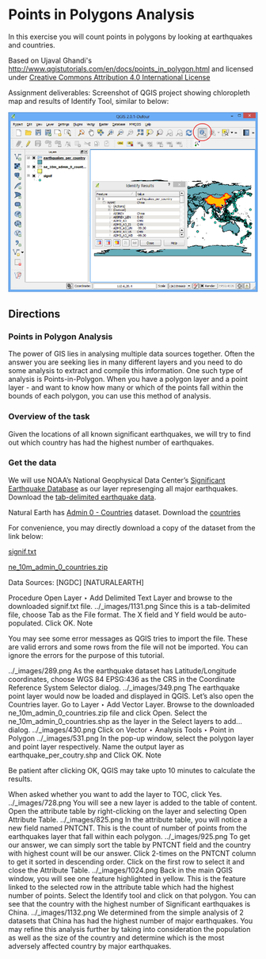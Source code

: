 # Points in Polygons Analysis

In this exercise you will count points in polygons by looking at earthquakes and countries.

Based on Ujaval Ghandi's http://www.qgistutorials.com/en/docs/points_in_polygon.html and licensed under 
[Creative Commons Attribution 4.0 International License](http://creativecommons.org/licenses/by/4.0/deed.en_US)

Assignment deliverables: Screenshot of QGIS project showing chloropleth map and results of Identify Tool, similar to below:

![QGIS Screenshot](images/qgis-point-in-polygon.png)


## Directions
### Points in Polygon Analysis
The power of GIS lies in analysing multiple data sources together. Often the answer you are seeking lies in many different layers and you need to do some analysis to extract and compile this information. One such type of analysis is Points-in-Polygon. When you have a polygon layer and a point layer - and want to know how many or which of the points fall within the bounds of each polygon, you can use this method of analysis.

### Overview of the task
Given the locations of all known significant earthquakes, we will try to find out which country has had the highest number of earthquakes.

### Get the data
We will use NOAA’s National Geophysical Data Center’s [Significant Earthquake Database](http://www.ngdc.noaa.gov/nndc/struts/form?t=101650&s=1&d=1)
as our layer represenging all major earthquakes. Download the [tab-delimited earthquake data](http://www.ngdc.noaa.gov/nndc/struts/results?type_0=Exact&query_0=$ID&t=101650&s=13&d=189&dfn=signif.txt).

Natural Earth has [Admin 0 - Countries](http://www.naturalearthdata.com/downloads/10m-cultural-vectors/) dataset. 
Download the [countries](http://www.naturalearthdata.com/http//www.naturalearthdata.com/download/10m/cultural/ne_10m_admin_0_countries.zip)

For convenience, you may directly download a copy of the dataset from the link below:

[signif.txt](../data/signif.txt)

[ne_10m_admin_0_countries.zip](../data/ne_10m_admin_0_countries.zip)

Data Sources: [NGDC] [NATURALEARTH]

Procedure
Open Layer ‣ Add Delimited Text Layer and browse to the downloaded signif.txt file.
../_images/1131.png
Since this is a tab-delimited file, choose Tab as the File format. The X field and Y field would be auto-populated. Click OK.
Note

You may see some error messages as QGIS tries to import the file. These are valid errors and some rows from the file will not be imported. You can ignore the errors for the purpose of this tutorial.

../_images/289.png
As the earthquake dataset has Latitude/Longitude coordinates, choose WGS 84 EPSG:436 as the CRS in the Coordinate Reference System Selector dialog.
../_images/349.png
The earthquake point layer would now be loaded and displayed in QGIS. Let’s also open the Countries layer. Go to Layer ‣ Add Vector Layer. Browse to the downloaded ne_10m_admin_0_countries.zip file and click Open. Select the ne_10m_admin_0_countries.shp as the layer in the Select layers to add... dialog.
../_images/430.png
Click on Vector ‣ Analysis Tools ‣ Point in Polygon
../_images/531.png
In the pop-up window, select the polygon layer and point layer respectively. Name the output layer as earthquake_per_coutry.shp and Click OK.
Note

Be patient after clicking OK, QGIS may take upto 10 minutes to calculate the results.

When asked whether you want to add the layer to TOC, click Yes.
../_images/728.png
You will see a new layer is added to the table of content. Open the attribute table by right-clicking on the layer and selecting Open Attribute Table.
../_images/825.png
In the attribute table, you will notice a new field named PNTCNT. This is the count of number of points from the earthquakes layer that fall within each polygon.
../_images/925.png
To get our answer, we can simply sort the table by PNTCNT field and the country with highest count will be our answer. Click 2-times on the PNTCNT column to get it sorted in descending order. Click on the first row to select it and close the Attribute Table.
../_images/1024.png
Back in the main QGIS window, you will see one feature highlighted in yellow. This is the feature linked to the selected row in the attribute table which had the highest number of points. Select the Identify tool and click on that polygon. You can see that the country with the highest number of Significant earthquakes is China.
../_images/1132.png
We determined from the simple analysis of 2 datasets that China has had the highest number of major earthquakes. You may refine this analysis further by taking into consideration the population as well as the size of the country and determine which is the most adversely affected country by major earthquakes.

